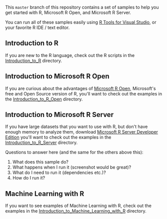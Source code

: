 This `master` branch of this repository contains a set of samples to help you
get started with R, Microsoft R Open, and Microsoft R Server. 

You can run all of these samples easily using [R Tools for Visual
Studio](http://microsoft.github.io/RTVS-docs/), or your favorite R IDE / text
editor. 

## Introduction to R

If you are new to the R language, check out the R scripts in the
[Introduction_to_R](https://github.com/Microsoft/RTVS-docs/tree/master/examples/Introduction_to_R)
directory. 

## Introduction to Microsoft R Open

If you are curious about the advantages of [Microsoft R
Open](https://mran.revolutionanalytics.com/open/), Microsoft's free and Open
Source version of R, you'll want to check out the examples in the
[Introduction_to_R_Open](https://github.com/Microsoft/RTVS-docs/tree/master/examples/Introduction_to_R_Open)
directory. 

## Introduction to Microsoft R Server

If you have large datasets that you want to use with R, but don't have enough
memory to analyze them, download [Microsoft R Server Developer
Edition](https://www.microsoft.com/en-us/server-cloud/products/r-server/) you'll
want to check out the examples in the
[Introduction_to_R_Server](https://github.com/Microsoft/RTVS-docs/tree/master/examples/Introduction_to_R_Server)
directory.

Questions to answer here (and the same for the others above this):

1. What does this sample do?
2. What happens when I run it (screenshot would be great)?
3. What do I need to run it (dependencies etc.)?
4. How do I run it?

## Machine Learning with R

If you want to see examples of Machine Learning with R, check out the examples
in the
[Introduction_to_Machine_Learning_with_R](https://github.com/Microsoft/RTVS-docs/tree/master/examples/Introduction_to_Machine_Learning_with_R)
directory.

